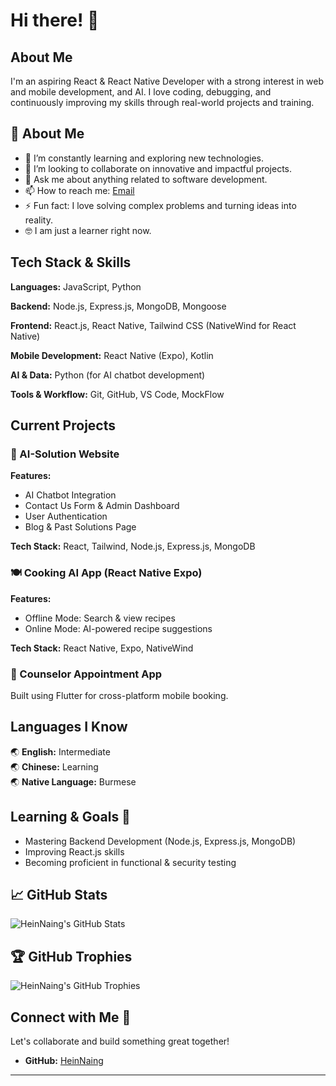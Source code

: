 # Hi there! 👋

## About Me

I'm an aspiring React & React Native Developer with a strong interest in web and mobile development, and AI. I love coding, debugging, and continuously improving my skills through real-world projects and training.

## 🚀 About Me

- 🌱 I’m constantly learning and exploring new technologies.
- 👯 I’m looking to collaborate on innovative and impactful projects.
- 💬 Ask me about anything related to software development.
- 📫 How to reach me: [Email](mailto:nhein980@gmail.com)
- ⚡ Fun fact: I love solving complex problems and turning ideas into reality.
- 🤓 I am just a learner right now.

## Tech Stack & Skills

**Languages:** JavaScript, Python

**Backend:** Node.js, Express.js, MongoDB, Mongoose

**Frontend:** React.js, React Native, Tailwind CSS (NativeWind for React Native)

**Mobile Development:** React Native (Expo), Kotlin

**AI & Data:** Python (for AI chatbot development)

**Tools & Workflow:** Git, GitHub, VS Code, MockFlow


## Current Projects

### 🚀 AI-Solution Website

**Features:**
- AI Chatbot Integration
- Contact Us Form & Admin Dashboard
- User Authentication
- Blog & Past Solutions Page

**Tech Stack:** React, Tailwind, Node.js, Express.js, MongoDB

### 🍽️ Cooking AI App (React Native Expo)

**Features:**
- Offline Mode: Search & view recipes
- Online Mode: AI-powered recipe suggestions

**Tech Stack:** React Native, Expo, NativeWind

### 📅 Counselor Appointment App

Built using Flutter for cross-platform mobile booking.

## Languages I Know

🌏 **English:** Intermediate  
🌏 **Chinese:** Learning  
🌏 **Native Language:** Burmese

## Learning & Goals 🎯

- Mastering Backend Development (Node.js, Express.js, MongoDB)
- Improving React.js skills
- Becoming proficient in functional & security testing

## 📈 GitHub Stats

![HeinNaing's GitHub Stats](https://github-readme-stats.vercel.app/api?username=HeinNaing&show_icons=true&theme=radical)

## 🏆 GitHub Trophies

![HeinNaing's GitHub Trophies](https://github-profile-trophy.vercel.app/?username=HeinNaing&theme=dracula)

## Connect with Me 📩

Let's collaborate and build something great together!

- **GitHub:** [HeinNaing](https://github.com/HeinNaing)

---


